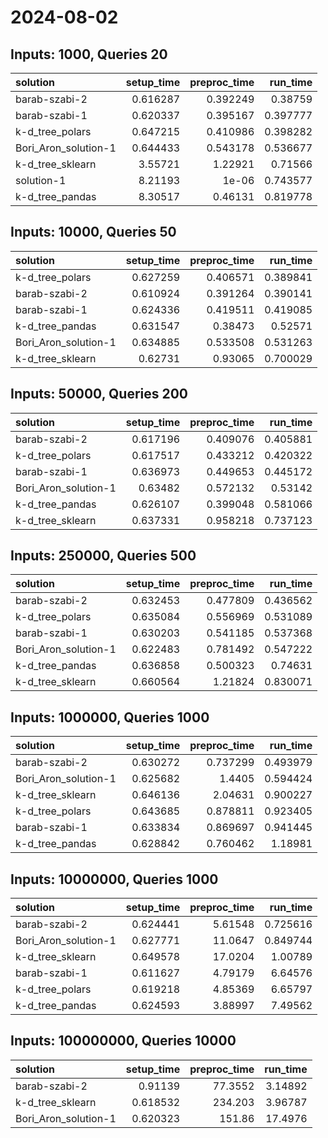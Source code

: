 # 2024-08-02

## Inputs: 1000, Queries 20

| solution             |   setup_time |   preproc_time |   run_time |
|:---------------------|-------------:|---------------:|-----------:|
| barab-szabi-2        |     0.616287 |       0.392249 |   0.38759  |
| barab-szabi-1        |     0.620337 |       0.395167 |   0.397777 |
| k-d_tree_polars      |     0.647215 |       0.410986 |   0.398282 |
| Bori_Aron_solution-1 |     0.644433 |       0.543178 |   0.536677 |
| k-d_tree_sklearn     |     3.55721  |       1.22921  |   0.71566  |
| solution-1           |     8.21193  |       1e-06    |   0.743577 |
| k-d_tree_pandas      |     8.30517  |       0.46131  |   0.819778 |

## Inputs: 10000, Queries 50

| solution             |   setup_time |   preproc_time |   run_time |
|:---------------------|-------------:|---------------:|-----------:|
| k-d_tree_polars      |     0.627259 |       0.406571 |   0.389841 |
| barab-szabi-2        |     0.610924 |       0.391264 |   0.390141 |
| barab-szabi-1        |     0.624336 |       0.419511 |   0.419085 |
| k-d_tree_pandas      |     0.631547 |       0.38473  |   0.52571  |
| Bori_Aron_solution-1 |     0.634885 |       0.533508 |   0.531263 |
| k-d_tree_sklearn     |     0.62731  |       0.93065  |   0.700029 |

## Inputs: 50000, Queries 200

| solution             |   setup_time |   preproc_time |   run_time |
|:---------------------|-------------:|---------------:|-----------:|
| barab-szabi-2        |     0.617196 |       0.409076 |   0.405881 |
| k-d_tree_polars      |     0.617517 |       0.433212 |   0.420322 |
| barab-szabi-1        |     0.636973 |       0.449653 |   0.445172 |
| Bori_Aron_solution-1 |     0.63482  |       0.572132 |   0.53142  |
| k-d_tree_pandas      |     0.626107 |       0.399048 |   0.581066 |
| k-d_tree_sklearn     |     0.637331 |       0.958218 |   0.737123 |

## Inputs: 250000, Queries 500

| solution             |   setup_time |   preproc_time |   run_time |
|:---------------------|-------------:|---------------:|-----------:|
| barab-szabi-2        |     0.632453 |       0.477809 |   0.436562 |
| k-d_tree_polars      |     0.635084 |       0.556969 |   0.531089 |
| barab-szabi-1        |     0.630203 |       0.541185 |   0.537368 |
| Bori_Aron_solution-1 |     0.622483 |       0.781492 |   0.547222 |
| k-d_tree_pandas      |     0.636858 |       0.500323 |   0.74631  |
| k-d_tree_sklearn     |     0.660564 |       1.21824  |   0.830071 |

## Inputs: 1000000, Queries 1000

| solution             |   setup_time |   preproc_time |   run_time |
|:---------------------|-------------:|---------------:|-----------:|
| barab-szabi-2        |     0.630272 |       0.737299 |   0.493979 |
| Bori_Aron_solution-1 |     0.625682 |       1.4405   |   0.594424 |
| k-d_tree_sklearn     |     0.646136 |       2.04631  |   0.900227 |
| k-d_tree_polars      |     0.643685 |       0.878811 |   0.923405 |
| barab-szabi-1        |     0.633834 |       0.869697 |   0.941445 |
| k-d_tree_pandas      |     0.628842 |       0.760462 |   1.18981  |

## Inputs: 10000000, Queries 1000

| solution             |   setup_time |   preproc_time |   run_time |
|:---------------------|-------------:|---------------:|-----------:|
| barab-szabi-2        |     0.624441 |        5.61548 |   0.725616 |
| Bori_Aron_solution-1 |     0.627771 |       11.0647  |   0.849744 |
| k-d_tree_sklearn     |     0.649578 |       17.0204  |   1.00789  |
| barab-szabi-1        |     0.611627 |        4.79179 |   6.64576  |
| k-d_tree_polars      |     0.619218 |        4.85369 |   6.65797  |
| k-d_tree_pandas      |     0.624593 |        3.88997 |   7.49562  |

## Inputs: 100000000, Queries 10000

| solution             |   setup_time |   preproc_time |   run_time |
|:---------------------|-------------:|---------------:|-----------:|
| barab-szabi-2        |     0.91139  |        77.3552 |    3.14892 |
| k-d_tree_sklearn     |     0.618532 |       234.203  |    3.96787 |
| Bori_Aron_solution-1 |     0.620323 |       151.86   |   17.4976  |